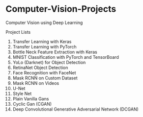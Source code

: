 # Computer-Vision-Projects

Computer Vision using Deep Learning

Project Lists

1) Transfer Learning with Keras
2) Transfer Learning with PyTorch
3) Bottle Neck Feature Extraction with Keras
4) MNIST Classification with PyTorch and TensorBoard
5) YoLo (Darknet) for Object Detection
6) RetinaNet Object Detection
7) Face Recognition with FaceNet
8) Mask RCNN on Custom Dataset
9) Mask RCNN on Videos
10) U-Net
11) Style Net
12) Plain Vanilla Gans
13) Cyclic Gan (CGAN)
14) Deep Convolutional Generative Adversarial Network (DCGAN)
